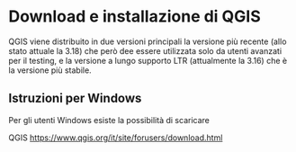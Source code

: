 # Download e installazione di QGIS

QGIS viene distribuito in due versioni principali  la versione più recente (allo stato attuale la 3.18) che però dee essere utilizzata solo da utenti avanzati per il testing, e la versione a lungo supporto LTR (attualmente la 3.16) che è la versione più stabile.

## Istruzioni per Windows

Per gli utenti Windows esiste la possibilità di scaricare

QGIS
https://www.qgis.org/it/site/forusers/download.html